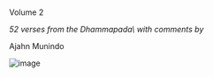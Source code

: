 \
Volume 2

*52 verses from the Dhammapada\\
with comments by*

Ajahn Munindo

![image](buddho.jpg)
